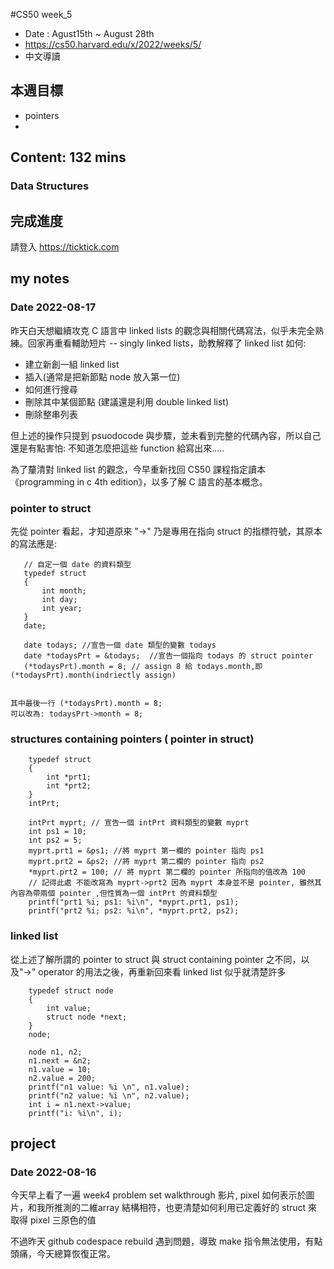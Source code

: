 #CS50 week_5
- Date : Agust15th ~ August 28th
- https://cs50.harvard.edu/x/2022/weeks/5/
- 中文導讀

## 本週目標
- pointers
- 

## Content:  132 mins
### Data Structures



## 完成進度
請登入 https://ticktick.com

## my notes
### Date 2022-08-17

昨天白天想繼續攻克 C 語言中 linked lists 的觀念與相關代碼寫法，似乎未完全熟練。回家再重看輔助短片 -- singly linked lists，助教解釋了 linked list 如何: 

- 建立新創一組 linked list
- 插入(通常是把新節點 node 放入第一位)
- 如何進行搜尋
- 刪除其中某個節點 (建議還是利用 double linked list)
- 刪除整串列表

但上述的操作只提到 psuodocode 與步驟，並未看到完整的代碼內容，所以自己還是有點害怕: 不知道怎麼把這些 function 給寫出來..... 

為了釐清對 linked list 的觀念，今早重新找回 CS50 課程指定讀本《programming in c 4th edition》，以多了解 C 語言的基本概念。

### pointer to struct  
先從 pointer 看起，才知道原來 "->" 乃是專用在指向 struct 的指標符號，其原本的寫法應是:

 ```
    // 自定一個 date 的資料類型 
    typedef struct
    {
        int month;
        int day;
        int year;
    }
    date;

    date todays; //宣告一個 date 類型的變數 todays
    date *todaysPrt = &todays;  //宣告一個指向 todays 的 struct pointer
    (*todaysPrt).month = 8; // assign 8 給 todays.month,即 (*todaysPrt).month(indriectly assign)
	 
 ```
    其中最後一行 (*todaysPrt).month = 8;
	可以改為: todaysPrt->month = 8;

### structures containing pointers ( pointer in struct)  

```
    typedef struct
    {
        int *prt1;
        int *prt2;
    }
    intPrt;

    intPrt myprt; // 宣告一個 intPrt 資料類型的變數 myprt
    int ps1 = 10;
    int ps2 = 5;
    myprt.prt1 = &ps1; //將 myprt 第一欄的 pointer 指向 ps1
    myprt.prt2 = &ps2; //將 myprt 第二欄的 pointer 指向 ps2
    *myprt.prt2 = 100; // 將 myprt 第二欄的 pointer 所指向的值改為 100
	// 記得此處 不能改寫為 myprt->prt2 因為 myprt 本身並不是 pointer, 雖然其內容為帶兩個 pointer ,但性質為一個 intPrt 的資料類型
    printf("prt1 %i; ps1: %i\n", *myprt.prt1, ps1);
    printf("prt2 %i; ps2: %i\n", *myprt.prt2, ps2);

```


### linked list


從上述了解所謂的 pointer to struct 與 struct containing pointer 之不同，以及"->" operator 的用法之後，再重新回來看 linked list 似乎就清楚許多


```
    typedef struct node
    {
        int value;
        struct node *next;
    }
    node;

    node n1, n2;
    n1.next = &n2;
    n1.value = 10;
    n2.value = 200;
    printf("n1 value: %i \n", n1.value);
    printf("n2 value: %i \n", n2.value);
    int i = n1.next->value;
    printf("i: %i\n", i);
```

## project


### Date 2022-08-16
今天早上看了一遍 week4 problem set walkthrough 影片,  pixel 如何表示於圖片，和我所推測的二維array 結構相符，也更清楚如何利用已定義好的 struct 來取得 pixel 三原色的值

不過昨天 github codespace rebuild 遇到問題，導致 make 指令無法使用，有點頭痛，今天總算恢復正常。




